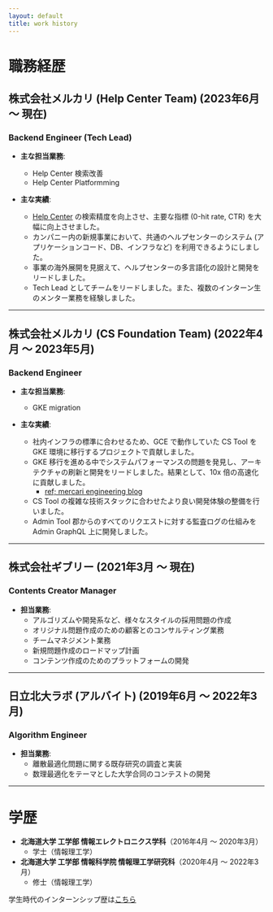```yaml
---
layout: default
title: work history
---
```


# 職務経歴

## 株式会社メルカリ (Help Center Team) (2023年6月 ～ 現在)
### Backend Engineer (Tech Lead)
- **主な担当業務**:
  - Help Center 検索改善
  - Help Center Platformming

- **主な実績**:
  - [Help Center](https://help.jp.mercari.com/) の検索精度を向上させ、主要な指標 (0-hit rate, CTR) を大幅に向上させました。
  - カンパニー内の新規事業において、共通のヘルプセンターのシステム (アプリケーションコード、DB、インフラなど) を利用できるようにしました。
  - 事業の海外展開を見据えて、ヘルプセンターの多言語化の設計と開発をリードしました。
  - Tech Lead としてチームをリードしました。また、複数のインターン生のメンター業務を経験しました。

---

## 株式会社メルカリ (CS Foundation Team) (2022年4月 ～ 2023年5月)
### Backend Engineer
- **主な担当業務**:
  - GKE migration

- **主な実績**:
  - 社内インフラの標準に合わせるため、GCE で動作していた CS Tool を GKE 環境に移行するプロジェクトで貢献しました。
  - GKE 移行を進める中でシステムパフォーマンスの問題を発見し、アーキテクチャの刷新と開発をリードしました。結果として、10x 倍の高速化に貢献しました。
    - [ref; mercari engineering blog](https://engineering.mercari.com/blog/entry/migrate-for-gke/)
  - CS Tool の複雑な技術スタックに合わせたより良い開発体験の整備を行いました。
  - Admin Tool 郡からのすべてのリクエストに対する監査ログの仕組みを Admin GraphQL 上に開発しました。

---

## 株式会社ギブリー (2021年3月 ～ 現在)
### Contents Creator Manager
- **担当業務**:
  - アルゴリズムや開発系など、様々なスタイルの採用問題の作成
  - オリジナル問題作成のための顧客とのコンサルティング業務
  - チームマネジメント業務
  - 新規問題作成のロードマップ計画
  - コンテンツ作成のためのプラットフォームの開発

---

## 日立北大ラボ (アルバイト) (2019年6月 〜 2022年3月)
### Algorithm Engineer
- **担当業務**:
  - 離散最適化問題に関する既存研究の調査と実装
  - 数理最適化をテーマとした大学合同のコンテストの開発

---

# 学歴
- **北海道大学 工学部 情報エレクトロニクス学科**（2016年4月 ～ 2020年3月）
  - 学士（情報理工学）
- **北海道大学 工学部 情報科学院 情報理工学研究科**（2020年4月 ～ 2022年3月）
  - 修士（情報理工学）


学生時代のインターンシップ歴は[こちら](../internship/)
